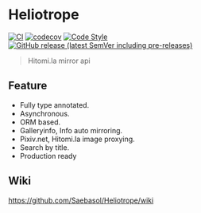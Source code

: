 # Heliotrope

[![CI](https://github.com/Saebasol/Heliotrope/actions/workflows/ci.yml/badge.svg)](https://github.com/Saebasol/Heliotrope/actions/workflows/ci.yml)
[![codecov](https://codecov.io/gh/Saebasol/Heliotrope/branch/master/graph/badge.svg?token=CKRUjYaPSW)](https://codecov.io/gh/Saebasol/Heliotrope)
[![Code Style](https://img.shields.io/badge/code%20style-black-black)](https://github.com/psf/black)
[![GitHub release (latest SemVer including pre-releases)](https://img.shields.io/github/v/release/Saebasol/Heliotrope?include_prereleases)](https://github.com/Saebasol/Heliotrope/releases)

> Hitomi.la mirror api

## Feature

- Fully type annotated.
- Asynchronous.
- ORM based.
- Galleryinfo, Info auto mirroring.
- Pixiv.net, Hitomi.la image proxying.
- Search by title.
- Production ready

## Wiki

<https://github.com/Saebasol/Heliotrope/wiki>
